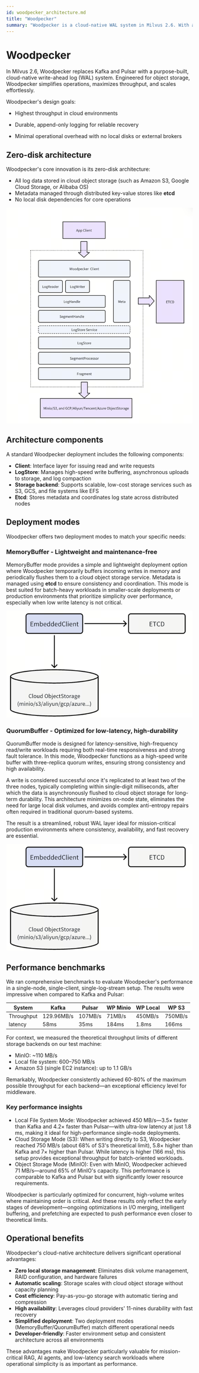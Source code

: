 ```yaml
---
id: woodpecker_architecture.md
title: "Woodpecker"
summary: "Woodpecker is a cloud-native WAL system in Milvus 2.6. With a zero-disk architecture and two deployment modes, it delivers high throughput, low operational overhead, and seamless scalability on object storage."
---
```


# Woodpecker

In Milvus 2.6, Woodpecker replaces Kafka and Pulsar with a purpose-built, cloud-native write-ahead log (WAL) system. Engineered for object storage, Woodpecker simplifies operations, maximizes throughput, and scales effortlessly.

Woodpecker's design goals:

- Highest throughput in cloud environments

- Durable, append-only logging for reliable recovery

- Minimal operational overhead with no local disks or external brokers

## Zero-disk architecture

Woodpecker's core innovation is its zero-disk architecture:

- All log data stored in cloud object storage (such as Amazon S3, Google Cloud Storage, or Alibaba OS)
- Metadata managed through distributed key-value stores like **etcd**
- No local disk dependencies for core operations

![woodpecker layers](../../../../assets/woodpecker_layers.png "woodpecker layers.")

## Architecture components

A standard Woodpecker deployment includes the following components:

- **Client**: Interface layer for issuing read and write requests
- **LogStore**: Manages high-speed write buffering, asynchronous uploads to storage, and log compaction
- **Storage backend**: Supports scalable, low-cost storage services such as S3, GCS, and file systems like EFS
- **Etcd**: Stores metadata and coordinates log state across distributed nodes

## Deployment modes

Woodpecker offers two deployment modes to match your specific needs:

### MemoryBuffer - Lightweight and maintenance-free

MemoryBuffer mode provides a simple and lightweight deployment option where Woodpecker temporarily buffers incoming writes in memory and periodically flushes them to a cloud object storage service. Metadata is managed using **etcd** to ensure consistency and coordination. This mode is best suited for batch-heavy workloads in smaller-scale deployments or production environments that prioritize simplicity over performance, especially when low write latency is not critical.

![woodpecker memory mode deployment](../../../../assets/woodpecker_memorybuffer_mode_deployment.png "woodpecker memory mode deployment.")

### QuorumBuffer - Optimized for low-latency, high-durability

QuorumBuffer mode is designed for latency-sensitive, high-frequency read/write workloads requiring both real-time responsiveness and strong fault tolerance. In this mode, Woodpecker functions as a high-speed write buffer with three-replica quorum writes, ensuring strong consistency and high availability.

A write is considered successful once it's replicated to at least two of the three nodes, typically completing within single-digit milliseconds, after which the data is asynchronously flushed to cloud object storage for long-term durability. This architecture minimizes on-node state, eliminates the need for large local disk volumes, and avoids complex anti-entropy repairs often required in traditional quorum-based systems.

The result is a streamlined, robust WAL layer ideal for mission-critical production environments where consistency, availability, and fast recovery are essential.

![woodpecker memory mode deployment](../../../../assets/woodpecker_memorybuffer_mode_deployment.png "woodpecker memory mode deployment.")

## Performance benchmarks

We ran comprehensive benchmarks to evaluate Woodpecker's performance in a single-node, single-client, single-log-stream setup. The results were impressive when compared to Kafka and Pulsar:

| System     | Kafka      | Pulsar  | WP Minio | WP Local | WP S3   |
| ---------- | ---------- | ------- | -------- | -------- | ------- |
| Throughput | 129.96MB/s | 107MB/s | 71MB/s   | 450MB/s  | 750MB/s |
| latency    | 58ms       | 35ms    | 184ms    | 1.8ms    | 166ms   |

For context, we measured the theoretical throughput limits of different storage backends on our test machine:

- MinIO: ~110 MB/s
- Local file system: 600–750 MB/s
- Amazon S3 (single EC2 instance): up to 1.1 GB/s

Remarkably, Woodpecker consistently achieved 60-80% of the maximum possible throughput for each backend—an exceptional efficiency level for middleware.

### Key performance insights

- Local File System Mode: Woodpecker achieved 450 MB/s—3.5× faster than Kafka and 4.2× faster than Pulsar—with ultra-low latency at just 1.8 ms, making it ideal for high-performance single-node deployments.
- Cloud Storage Mode (S3): When writing directly to S3, Woodpecker reached 750 MB/s (about 68% of S3's theoretical limit), 5.8× higher than Kafka and 7× higher than Pulsar. While latency is higher (166 ms), this setup provides exceptional throughput for batch-oriented workloads.
- Object Storage Mode (MinIO): Even with MinIO, Woodpecker achieved 71 MB/s—around 65% of MinIO's capacity. This performance is comparable to Kafka and Pulsar but with significantly lower resource requirements.

Woodpecker is particularly optimized for concurrent, high-volume writes where maintaining order is critical. And these results only reflect the early stages of development—ongoing optimizations in I/O merging, intelligent buffering, and prefetching are expected to push performance even closer to theoretical limits.

## Operational benefits

Woodpecker's cloud-native architecture delivers significant operational advantages:

- **Zero local storage management**: Eliminates disk volume management, RAID configuration, and hardware failures
- **Automatic scaling**: Storage scales with cloud object storage without capacity planning
- **Cost efficiency**: Pay-as-you-go storage with automatic tiering and compression
- **High availability**: Leverages cloud providers' 11-nines durability with fast recovery
- **Simplified deployment**: Two deployment modes (MemoryBuffer/QuorumBuffer) match different operational needs
- **Developer-friendly**: Faster environment setup and consistent architecture across all environments

These advantages make Woodpecker particularly valuable for mission-critical RAG, AI agents, and low-latency search workloads where operational simplicity is as important as performance.

